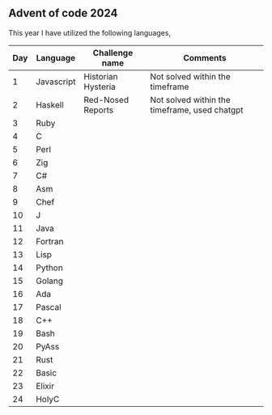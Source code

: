 ## Advent of code 2024

This year I have utilized the following languages,

| Day | Language | Challenge name | Comments |
|--------------|-----------|------------|------------|
| 1 | Javascript | Historian Hysteria | Not solved within the timeframe |
| 2 | Haskell |  Red-Nosed Reports | Not solved within the timeframe, used chatgpt |
| 3 | Ruby |   |  |
| 4 | C |   |  |
| 5 | Perl |  | |
| 6 | Zig |  | |
| 7 | C# | |  |
| 8 | Asm |  |  |
| 9 | Chef | |  |
| 10 | J |  | |
| 11 | Java || |
| 12 | Fortran |  | |
| 13 | Lisp |  | |
| 14 | Python |  | |
| 15 | Golang |  | |
| 16 | Ada |  | |
| 17 | Pascal |  | |
| 18 | C++ |  | |
| 19 | Bash |  | |
| 20 | PyAss |  | |
| 21 | Rust |  | |
| 22 | Basic |  | |
| 23 | Elixir |  | |
| 24 | HolyC |  | |
